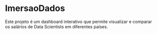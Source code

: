 # ImersaoDados
Este projeto é um dashboard interativo que permite visualizar e comparar os salários de Data Scientists em diferentes países.
